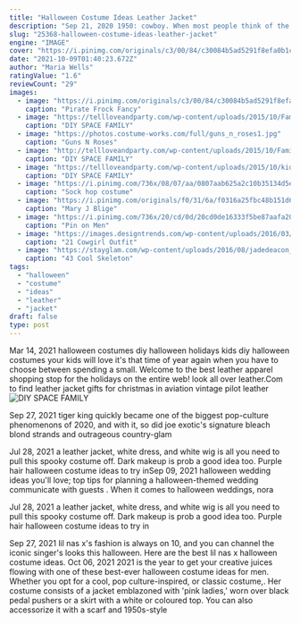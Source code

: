 ```yaml
---
title: "Halloween Costume Ideas Leather Jacket"
description: "Sep 21, 2020 1950: cowboy. When most people think of the 1950s, they imagine a poodle skirt or leather jacket. But what was the go-to costume in 1950? a"
slug: "25368-halloween-costume-ideas-leather-jacket"
engine: "IMAGE"
cover: "https://i.pinimg.com/originals/c3/00/84/c30084b5ad5291f8efa0b1c6539cc955.jpg"
date: "2021-10-09T01:40:23.672Z"
author: "Maria Wells"
ratingValue: "1.6"
reviewCount: "29"
images:
  - image: "https://i.pinimg.com/originals/c3/00/84/c30084b5ad5291f8efa0b1c6539cc955.jpg"
    caption: "Pirate Frock Fancy"
  - image: "https://tellloveandparty.com/wp-content/uploads/2015/10/Family-Space-Costume-ideas-Tell-Love-and-Party.jpg"
    caption: "DIY SPACE FAMILY"
  - image: "https://photos.costume-works.com/full/guns_n_roses1.jpg"
    caption: "Guns N Roses"
  - image: "http://tellloveandparty.com/wp-content/uploads/2015/10/Family-Costume-ideas-tell-Love-and-party.jpg"
    caption: "DIY SPACE FAMILY"
  - image: "https://tellloveandparty.com/wp-content/uploads/2015/10/kids-space-costume-ideas-Tell-Love-and-party.jpg"
    caption: "DIY SPACE FAMILY"
  - image: "https://i.pinimg.com/736x/08/07/aa/0807aab625a2c10b35134d5eb1f74f36.jpg"
    caption: "Sock hop costume"
  - image: "https://i.pinimg.com/originals/f0/31/6a/f0316a25fbc48b151d6136eae3cf0908.jpg"
    caption: "Mary J Blige"
  - image: "https://i.pinimg.com/736x/20/cd/0d/20cd0de16333f5be87aafa20d45a6cdc.jpg"
    caption: "Pin on Men"
  - image: "https://images.designtrends.com/wp-content/uploads/2016/03/24121112/Western-Rodeo-Fancy-Dress.jpg"
    caption: "21 Cowgirl Outfit"
  - image: "https://stayglam.com/wp-content/uploads/2016/08/jadedeacon_11910321_1621221731499611_1847045995_n.jpg"
    caption: "43 Cool Skeleton"
tags:
  - "halloween"
  - "costume"
  - "ideas"
  - "leather"
  - "jacket"
draft: false
type: post
---
```


Mar 14, 2021 halloween costumes diy halloween holidays kids diy halloween costumes your kids will love it's that time of year again when you have to choose between spending a small. Welcome to the best leather apparel shopping stop for the holidays on the entire web! look all over leather.Com to find leather jacket gifts for christmas in aviation vintage pilot leather
![DIY SPACE FAMILY](https://tellloveandparty.com/wp-content/uploads/2015/10/Family-Space-Costume-ideas-Tell-Love-and-Party.jpg "DIY SPACE FAMILY")

Sep 27, 2021 tiger king quickly became one of the biggest pop-culture phenomenons of 2020, and with it, so did joe exotic&#39;s signature bleach blond strands and outrageous country-glam
<!--inArticleAds-->

<!--galleryOne-->

Jul 28, 2021 a leather jacket, white dress, and white wig is all you need to pull this spooky costume off. Dark makeup is prob a good idea too.  Purple hair halloween costume ideas to try inSep 09, 2021 halloween wedding ideas you'll love; top tips for planning a halloween-themed wedding communicate with guests . When it comes to halloween weddings, nora
<!--inArticleAds-->

<!--galleryTwo-->

Jul 28, 2021 a leather jacket, white dress, and white wig is all you need to pull this spooky costume off. Dark makeup is prob a good idea too.  Purple hair halloween costume ideas to try in
<!--galleryThree-->

Sep 27, 2021 lil nas x's fashion is always on 10, and you can channel the iconic singer's looks this halloween. Here are the best lil nas x halloween costume ideas. Oct 06, 2021 2021 is the year to get your creative juices flowing with one of these best-ever halloween costume ideas for men. Whether you opt for a cool, pop culture-inspired, or classic costume,. Her costume consists of a jacket emblazoned with 'pink ladies,' worn over black pedal pushers or a skirt with a white or coloured top. You can also accessorize it with a scarf and 1950s-style